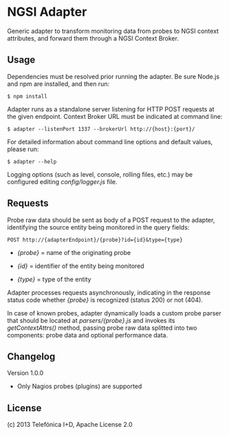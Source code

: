 # NGSI Adapter

Generic adapter to transform monitoring data from probes to NGSI context
attributes, and forward them through a NGSI Context Broker.

## Usage

Dependencies must be resolved prior running the adapter. Be sure Node.js and npm
are installed, and then run:

    $ npm install

Adapter runs as a standalone server listening for HTTP POST requests at the
given endpoint. Context Broker URL must be indicated at command line:

    $ adapter --listenPort 1337 --brokerUrl http://{host}:{port}/

For detailed information about command line options and default values,
please run:

    $ adapter --help

Logging options (such as level, console, rolling files, etc.) may be
configured editing *config/logger.js* file.

## Requests

Probe raw data should be sent as body of a POST request to the adapter,
identifying the source entity being monitored in the query fields:

    POST http://{adapterEndpoint}/{probe}?id={id}&type={type}

* *{probe}* = name of the originating probe

* *{id}* = identifier of the entity being monitored

* *{type}* = type of the entity

Adapter processes requests asynchronously, indicating in the response
status code whether *{probe}* is recognized (status 200) or not (404).

In case of known probes, adapter dynamically loads a custom probe
parser that should be located at *parsers/{probe}.js* and invokes
its *getContextAttrs()* method, passing probe raw data splitted into
two components: probe data and optional performance data.

## Changelog

Version 1.0.0

* Only Nagios probes (plugins) are supported

## License

(c) 2013 Telefónica I+D, Apache License 2.0
